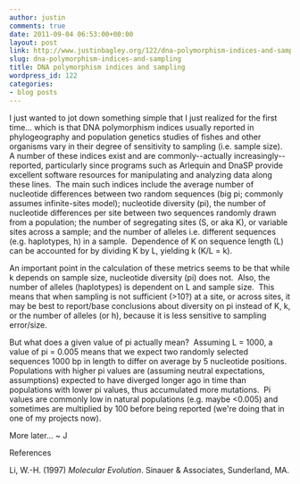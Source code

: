 ```yaml
---
author: justin
comments: true
date: 2011-09-04 06:53:00+00:00
layout: post
link: http://www.justinbagley.org/122/dna-polymorphism-indices-and-sampling
slug: dna-polymorphism-indices-and-sampling
title: DNA polymorphism indices and sampling
wordpress_id: 122
categories:
- blog posts
---
```


I just wanted to jot down something simple that I just realized for the first time... which is that DNA polymorphism indices usually reported in phylogeography and population genetics studies of fishes and other organisms vary in their degree of sensitivity to sampling (i.e. sample size).  A number of these indices exist and are commonly--actually increasingly--reported, particularly since programs such as Arlequin and DnaSP provide excellent software resources for manipulating and analyzing data along these lines.  The main such indices include the average number of nucleotide differences between two random sequences (big pi; commonly assumes infinite-sites model); nucleotide diversity (pi), the number of nucleotide differences per site between two sequences randomly drawn from a population; the number of segregating sites (S, or aka K), or variable sites across a sample; and the number of alleles i.e. different sequences (e.g. haplotypes, h) in a sample.  Dependence of K on sequence length (L) can be accounted for by dividing K by L, yielding k (K/L = k).    
  
An important point in the calculation of these metrics seems to be that while k depends on sample size, nucleotide diversity (pi) does not.  Also, the number of alleles (haplotypes) is dependent on L and sample size.  This means that when sampling is not sufficient (>10?) at a site, or across sites, it may be best to report/base conclusions about diversity on pi instead of K, k, or the number of alleles (or h), because it is less sensitive to sampling error/size.    
  
But what does a given value of pi actually mean?  Assuming L = 1000, a value of pi = 0.005 means that we expect two randomly selected sequences 1000 bp in length to differ on average by 5 nucleotide positions.  Populations with higher pi values are (assuming neutral expectations, assumptions) expected to have diverged longer ago in time than populations with lower pi values, thus accumulated more mutations.  Pi values are commonly low in natural populations (e.g. maybe <0.005) and sometimes are multiplied by 100 before being reported (we're doing that in one of my projects now).  
  
More later... ~ J  
  
References  
  
Li, W.-H. (1997) _Molecular Evolution_. Sinauer & Associates, Sunderland, MA.

